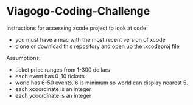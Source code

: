 # Viagogo-Coding-Challenge

Instructions for accessing xcode project to look at code:
- you must have a mac with the most recent version of xcode
- clone or download this repository and open up the .xcodeproj file






Assumptions:
- ticket price ranges from 1-300 dollars
- each event has 0-10 tickets
- world has 6-50 events. 6 is minimum so world can display nearest 5.
- each xcoordinate is an integer
- each ycoordinate is an integer

